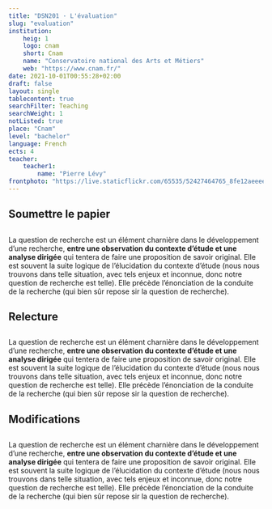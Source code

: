 ```yaml
---
title: "DSN201 · L'évaluation"
slug: "evaluation"
institution:
    heig: 1
    logo: cnam
    short: Cnam
    name: "Conservatoire national des Arts et Métiers"
    web: "https://www.cnam.fr/"
date: 2021-10-01T00:55:28+02:00
draft: false
layout: single
tablecontent: true
searchFilter: Teaching
searchWeight: 1
notListed: true
place: "Cnam"
level: "bachelor"
language: French
ects: 4
teacher:
    teacher1:
        name: "Pierre Lévy"
frontphoto: "https://live.staticflickr.com/65535/52427464765_8fe12aeeee_h.jpg"
---
```

## Soumettre le papier

## 

La question de recherche est un élément charnière dans le développement d’une recherche, **entre une observation du contexte d’étude et une analyse dirigée** qui tentera de faire une proposition de savoir original. Elle est souvent la suite logique de l’élucidation du contexte d’étude (nous nous trouvons dans telle situation, avec tels enjeux et inconnue, donc notre question de recherche est telle). Elle précède l’énonciation de la conduite de la recherche (qui bien sûr repose sir la question de recherche).

## Relecture

## 

La question de recherche est un élément charnière dans le développement d’une recherche, **entre une observation du contexte d’étude et une analyse dirigée** qui tentera de faire une proposition de savoir original. Elle est souvent la suite logique de l’élucidation du contexte d’étude (nous nous trouvons dans telle situation, avec tels enjeux et inconnue, donc notre question de recherche est telle). Elle précède l’énonciation de la conduite de la recherche (qui bien sûr repose sir la question de recherche).

## Modifications

## 

La question de recherche est un élément charnière dans le développement d’une recherche, **entre une observation du contexte d’étude et une analyse dirigée** qui tentera de faire une proposition de savoir original. Elle est souvent la suite logique de l’élucidation du contexte d’étude (nous nous trouvons dans telle situation, avec tels enjeux et inconnue, donc notre question de recherche est telle). Elle précède l’énonciation de la conduite de la recherche (qui bien sûr repose sir la question de recherche).